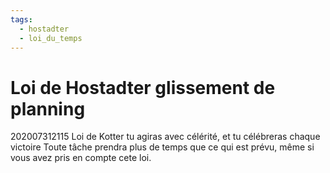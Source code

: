 ```yaml
---
tags:
  - hostadter
  - loi_du_temps
---
```

# Loi de Hostadter glissement de planning
202007312115 Loi de Kotter tu agiras avec célérité, et tu célébreras chaque victoire
Toute tâche prendra plus de temps que ce qui est prévu, même si vous avez pris en compte cete loi.
